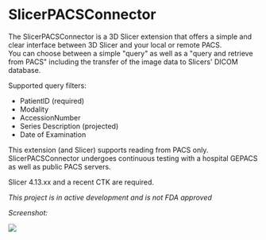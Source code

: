 # SlicerPACSConnector

The SlicerPACSConnector is a 3D Slicer extension that offers a simple and clear interface between 3D Slicer and your local or remote PACS.  
You can choose between a simple "query" as well as a "query and retrieve from PACS" including the transfer of the image data to Slicers' DICOM database.

Supported query filters:

*   PatientID (required)
*   Modality
*   AccessionNumber
*   Series Description (projected)
*   Date of Examination

This extension (and Slicer) supports reading from PACS only. SlicerPACSConnector undergoes continuous testing with a hospital GEPACS as well as public PACS servers.  

Slicer 4.13.xx and a recent CTK are required.

_This project is in active development and is not FDA approved_

_Screenshot:_ 

![](https://user-images.githubusercontent.com/18140094/127771219-393deea0-c531-4592-bd1f-0a988a55f400.png)
